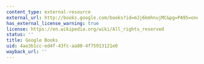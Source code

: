 ```yaml
---
content_type: external-resource
external_url: http://books.google.com/books?id=mJj6kmhnujMC&pg=PA95=onepage
has_external_license_warning: true
license: https://en.wikipedia.org/wiki/All_rights_reserved
status: ''
title: Google Books
uid: 4ae3b1cc-ed4f-43fc-aa80-4f75913121e0
wayback_url: ''
---
```

